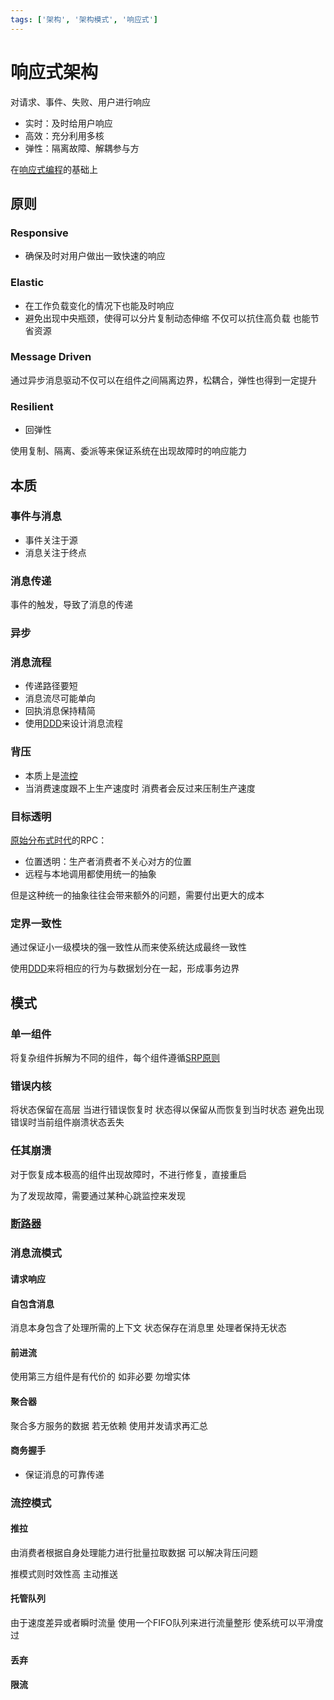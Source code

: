 ```yaml
---
tags: ['架构', '架构模式', '响应式']
---
```


# 响应式架构

对请求、事件、失败、用户进行响应

- 实时：及时给用户响应
- 高效：充分利用多核
- 弹性：隔离故障、解耦参与方

在[响应式编程](/编程语言/编程范式/响应式编程.md)的基础上

## 原则

### Responsive

- 确保及时对用户做出一致快速的响应

### Elastic

- 在工作负载变化的情况下也能及时响应
- 避免出现中央瓶颈，使得可以分片复制动态伸缩 不仅可以抗住高负载 也能节省资源

### Message Driven

通过异步消息驱动不仅可以在组件之间隔离边界，松耦合，弹性也得到一定提升

### Resilient

- 回弹性

使用复制、隔离、委派等来保证系统在出现故障时的响应能力

## 本质

### 事件与消息

- 事件关注于源
- 消息关注于终点

### 消息传递

事件的触发，导致了消息的传递

### 异步

### 消息流程

- 传递路径要短
- 消息流尽可能单向
- 回执消息保持精简
- 使用[DDD](/软件工程/领域驱动设计.md)来设计消息流程

### 背压

- 本质上是[流控](/软件工程/架构/系统设计/流量控制.md)
- 当消费速度跟不上生产速度时 消费者会反过来压制生产速度

### 目标透明

[原始分布式时代](/软件工程/架构/演进式架构.md#原始分布式时代)的RPC：

- 位置透明：生产者消费者不关心对方的位置
- 远程与本地调用都使用统一的抽象

但是这种统一的抽象往往会带来额外的问题，需要付出更大的成本

### 定界一致性

通过保证小一级模块的强一致性从而来使系统达成最终一致性

使用[DDD](/软件工程/领域驱动设计.md)来将相应的行为与数据划分在一起，形成事务边界

## 模式

### 单一组件

将复杂组件拆解为不同的组件，每个组件遵循[SRP原则](/软件工程/软件设计/设计原则.md#SRP:单一职责原则)

### 错误内核

将状态保留在高层 当进行错误恢复时 状态得以保留从而恢复到当时状态 避免出现错误时当前组件崩溃状态丢失

### 任其崩溃

对于恢复成本极高的组件出现故障时，不进行修复，直接重启

为了发现故障，需要通过某种心跳监控来发现

### [断路器](/软件工程/微服务/服务治理/服务容错.md#断路器模式)

### 消息流模式

#### 请求响应

#### 自包含消息

消息本身包含了处理所需的上下文 状态保存在消息里 处理者保持无状态

#### 前进流

使用第三方组件是有代价的 如非必要 勿增实体

#### 聚合器

聚合多方服务的数据 若无依赖 使用并发请求再汇总

#### 商务握手

- 保证消息的可靠传递

### 流控模式

#### 推拉

由消费者根据自身处理能力进行批量拉取数据 可以解决背压问题 

推模式则时效性高 主动推送

#### 托管队列

由于速度差异或者瞬时流量 使用一个FIFO队列来进行流量整形 使系统可以平滑度过

#### 丢弃

#### 限流